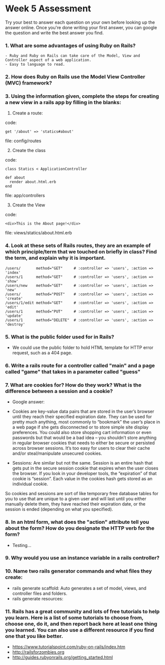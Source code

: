 # Week 5 Assessment

Try your best to answer each question on your own before looking up the answer online. Once you're done writing your first answer, you can google the question and write the best answer you find.

### 1. What are some advantages of using Ruby on Rails?
	- Ruby and Ruby on Rails can take care of the Model, View and Controller aspect of a web application.
	- Easy to language to read.

### 2. How does Ruby on Rails use the Model View Controller (MVC) framework?

### 3. Using the information given, complete the steps for creating a new view in a rails app by filling in the blanks:

  1. Create a route:

  code:
  ```
  get '/about' => 'statics#about'
  ```
  file: config/routes

  2. Create the class

  code:
  ```
  class Statics < ApplicationController

  def about
  	render about.html.erb
  end
  ```

  file: app/controllers

  3. Create the View

  code:

  ```
  <div>This is the About page!</div>
  ```

  file: views/statics/about.html.erb


### 4. Look at these sets of Rails routes, they are an example of which principle/term that we touched on briefly in class? Find the term, and explain why it is important.

```
/users/       method="GET"     # :controller => 'users', :action => 'index'
/users/1      method="GET"     # :controller => 'users', :action => 'show'
/users/new    method="GET"     # :controller => 'users', :action => 'new'
/users/       method="POST"    # :controller => 'users', :action => 'create'
/users/1/edit method="GET"     # :controller => 'users', :action => 'edit'
/users/1      method="PUT"     # :controller => 'users', :action => 'update'
/users/1      method="DELETE"  # :controller => 'users', :action => 'destroy'
```

### 5. What is the public folder used for in Rails?
- We could use the public folder to hold HTML template for HTTP error request, such as a 404 page.


### 6. Write a rails route for a controller called "main" and a page called "game" that takes in a parameter called "guess"



### 7. What are cookies for? How do they work? What is the difference between a session and a cookie?
- Google answer:

- Cookies are key-value data pairs that are stored in the user’s browser until they reach their specified expiration date. They can be used for pretty much anything, most commonly to “bookmark” the user’s place in a web page if she gets disconnected or to store simple site display preferences. You could also store shopping cart information or even passwords but that would be a bad idea – you shouldn’t store anything in regular browser cookies that needs to either be secure or persisted across browser sessions. It’s too easy for users to clear their cache and/or steal/manipulate unsecured cookies.

- Sessions: Are similar but not the same. Session is an entire hash that gets put in the secure session cookie that expires when the user closes the browser. If you look in your developer tools, the “expiration” of that cookie is “session”. Each value in the cookies hash gets stored as an individual cookie.

So cookies and sessions are sort of like temporary free database tables for you to use that are unique to a given user and will last until you either manually delete them, they have reached their expiration date, or the session is ended (depending on what you specified).

### 8. In an html form, what does the "action" attribute tell you about the form?  How do you designate the HTTP verb for the form?
- Testing...
### 9. Why would you use an instance variable in a rails controller?

### 10. Name two rails generator commands and what files they create:
- rails generate scaffold: Auto generates a set of model, views, and controller files and folders.
- rails generate resources:

### 11. Rails has a great community and lots of free tutorials to help you learn. Here is a list of some tutorials to choose from, choose one, do it, and then report back here at least one thing you learned. You can also use a different resource if you find one that you like better.

- https://www.tutorialspoint.com/ruby-on-rails/index.htm
- http://railsforzombies.org
- http://guides.rubyonrails.org/getting_started.html

